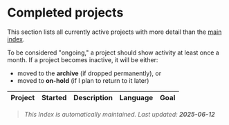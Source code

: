 # Completed projects

This section lists all currently active projects with more detail than the [main index](../index.md).

To be considered "ongoing," a project should show activity at least once a month.
If a project becomes inactive, it will be either:

- moved to the **archive** (if dropped permanently), or 
- moved to **on-hold** (if I plan to return to it later)

| Project | Started | Description | Language | Goal |
|---------|---------|-------------|----------|------|


 > _This Index is automatically maintained. Last updated: **2025-06-12**_
